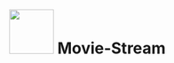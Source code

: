 # <img src="http://www.coquo.co.uk/assets/uploads/2013/10/live-streaming.svg" width="80" /> Movie-Stream
